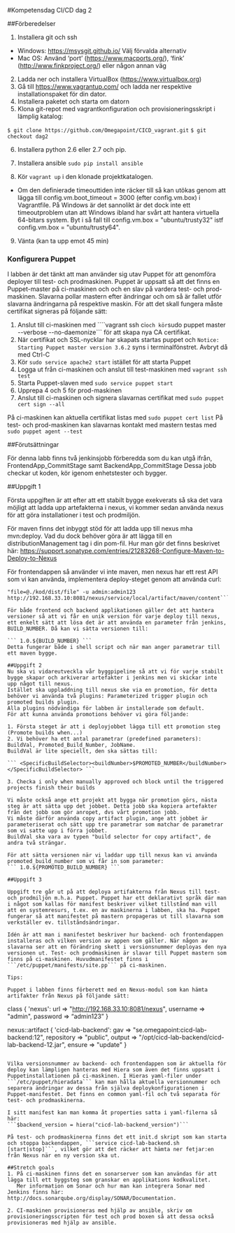 ﻿#Kompetensdag CI/CD dag 2

##Förberedelser

1. Installera git och ssh
 - Windows: https://msysgit.github.io/ Välj förvalda alternativ
 - Mac OS: Använd ‘port’ (https://www.macports.org/), ‘fink’ (http://www.finkproject.org/) eller någon annan väg
2. Ladda ner och installera VirtualBox (https://www.virtualbox.org)
3. Gå till https://www.vagrantup.com/ och ladda ner respektive installationspaket för din dator.
4. Installera paketet och starta om datorn
5. Klona git-repot med vagrantkonfiguration och provisioneringsskript i lämplig katalog:

```$ git clone https://github.com/Omegapoint/CICD_vagrant.git```
```$ git checkout dag2```

6. Installera python 2.6 eller 2.7 och pip.
7. Installera ansible
   ```sudo pip install ansible```

8. Kör ```vagrant up``` i den klonade projektkatalogen. 
 - Om den definierade timeouttiden inte räcker till så kan utökas genom att lägga till config.vm.boot_timeout = 3000 (efter config.vm.box) i Vagrantfile. På Windows är det sannolikt är det dock inte ett timeoutproblem utan att Windows ibland har svårt att hantera virtuella 64-bitars system. Byt i så fall till config.vm.box = "ubuntu/trusty32" istf config.vm.box = "ubuntu/trusty64".
9. Vänta (kan ta upp emot 45 min)

### Konfigurera Puppet

I labben är det tänkt att man använder sig utav Puppet för att genomföra deployer till test- och prodmaskinen. Puppet är uppsatt så att det finns en Puppet-master på ci-maskinen och och en slav på vardera test- och prod-maskinen. Slavarna pollar mastern efter ändringar och om så är fallet utför slavarna ändringarna på respektive maskin. För att det skall fungera måste certifikat signeras på följande sätt:

1. Anslut till ci-maskinen med ````vagrant ssh ci``` och kör ```sudo puppet master --verbose --no-daemonize``` för att skapa nya CA certifikat.
2. När certifikat och SSL-nycklar har skapats startas puppet och ```Notice: Starting Puppet master version 3.6.2``` syns i terminalfönstret. Avbryt då med Ctrl-C
3. Kör ```sudo service apache2 start``` istället för att starta Puppet
4. Logga ut från ci-maskinen och anslut till test-maskinen med ```vagrant ssh test```
5. Starta Puppet-slaven med ```sudo service puppet start```
6. Upprepa 4 och 5 för prod-maskinen
7. Anslut till ci-maskinen och signera slavarnas certifikat med ```sudo puppet cert sign --all```

På ci-maskinen kan aktuella certifikat listas med ```sudo puppet cert list```
På test- och prod-maskinen kan slavarnas kontakt med mastern testas med ```sudo puppet agent --test```

##Förutsättningar

För denna labb finns två jenkinsjobb förberedda som du kan utgå ifrån, FrontendApp_CommitStage samt BackendApp_CommitStage
Dessa jobb checkar ut koden, kör igenom enhetstester och bygger.

##Uppgift 1

Första uppgiften är att efter att ett stabilt bygge exekverats så ska det vara möjligt att ladda upp artefakterna i nexus,
vi kommer sedan använda nexus för att göra installationer i test och prodmiljön.

För maven finns det inbyggt stöd för att ladda upp till nexus mha mvn:deploy. Vad du dock behöver göra är att lägga till en distributionManagement tag i din pom-fil.
Hur man gör det finns beskrivet här:
https://support.sonatype.com/entries/21283268-Configure-Maven-to-Deploy-to-Nexus

För frontendappen så använder vi inte maven, men nexus har ett rest API som vi kan använda, implementera deploy-steget genom att använda curl:
```curl -v -F "r=releases" -F "g=application" -F "a=applicationName" -F "v="x.y.z" -F "p=tar.gz" -F 
"file=@./kod/dist/file" -u admin:admin123 http://192.168.33.10:8081/nexus/service/local/artifact/maven/content```

För både frontend och backend applikationen gäller det att hantera versioner så att vi får en unik version för varje deploy till nexus,
ett enkelt sätt att lösa det är att använda en parameter från jenkins, BUILD_NUMBER. Då kan vi sätta versionen till:

``` 1.0.${BUILD_NUMBER} ```
Detta fungerar både i shell script och när man anger parametrar till ett maven bygge.

##Uppgift 2
Nu ska vi vidareutveckla vår byggpipeline så att vi för varje stabilt bygge skapar och arkiverar artefakter i jenkins men vi skickar inte upp något till nexus.
Istället ska uppladdning till nexus ske via en promotion, för detta behöver vi använda två plugins: Parameterized trigger plugin och promoted builds plugin.
Alla plugins nödvändiga för labben är installerade som default.
För att kunna använda promotions behöver vi göra följande:

1. Första steget är att i deployjobbet lägga till ett promotion steg (Promote builds when...)
2. Vi behöver ha ett antal parametrar (predefined parameters): BuildVal, Promoted_Build_Number, JobName. 
BuildVal är lite speciellt, den ska sättas till:

``` <SpecificBuildSelector><buildNumber>$PROMOTED_NUMBER</buildNumber></SpecificBuildSelector> ```

3. Checka i only when manually approved och block until the triggered projects finish their builds

Vi måste också ange ett projekt att bygga när promotion görs, nästa steg är att sätta upp det jobbet. Detta jobb ska kopiera artefakter från det jobb som gör anropet, dvs vårt promotion jobb.
Vi måste därför använda copy artifact plugin, ange att jobbet är parameteriserat och sätt upp tre parametrar som matchar de parametrar som vi satte upp i förra jobbet. 
BuildVal ska vara av typen "build selector for copy artifact", de andra två strängar.

För att sätta versionen när vi laddar upp till nexus kan vi använda promoted_build_number som vi får in som parameter:
``` 1.0.${PROMOTED_BUILD_NUMBER} ```

##Uppgift 3

Uppgift tre går ut på att deploya artifakterna från Nexus till test- och prodmiljön m.h.a. Puppet. Puppet har ett deklarativt språk där man i något som kallas för manifest beskriver vilket tillstånd man vill att en systemresurs, t.ex. en av maskinerna i labben, ska ha. Puppet fungerar så att manifestet på mastern propageras ut till slavarna som verkställer ev. tillståndsändringar. 

Idén är att man i manifestet beskriver hur backend- och frontendappen installeras och vilken version av appen som gäller. När någon av slavarna ser att en förändring skett i versionsnummer deployas den nya versionen ut. Test- och prodmaskinen är slavar till Puppet mastern som finns på ci-maskinen. Huvudmanifestet finns i ```/etc/puppet/manifests/site.pp``` på ci-maskinen.

Tips:

Puppet i labben finns förberett med en Nexus-modul som kan hämta artifakter från Nexus på följande sätt:

```
class { 'nexus':
  url      => "http://192.168.33.10:8081/nexus",
  username => "admin",
  password => “admin123”
}

nexus::artifact { 'cicd-lab-backend':
  gav        => "se.omegapoint:cicd-lab-backend:12",
  repository => "public",
  output     => "/opt/cicd-lab-backend/cicd-lab-backend-12.jar",
  ensure     => "update"
}
```

Vilka versionsnummer av backend- och frontendappen som är aktuella för deploy kan lämpligen hanteras med Hiera som även det finns uppsatt i Puppetinstallationen på ci-maskinen. I Hieras yaml-filer under ```/etc/puppet/hieradata``` kan man hålla aktuella versionnummer och separera ändringar av dessa från själva deploykonfigurationen i Puppet-manifestet. Det finns en common yaml-fil och två separata för test- och prodmaskinerna.

I sitt manifest kan man komma åt properties satta i yaml-filerna så här: 
```$backend_version = hiera("cicd-lab-backend_version")```

På test- och prodmaskinerna finns det ett init.d skript som kan starta och stoppa backendappen, ```service cicd-lab-backend.sh [start|stop]```, vilket gör att det räcker att hämta ner fetjar:en från Nexus när en ny version ska ut.

##Stretch goals
1. På ci-maskinen finns det en sonarserver som kan användas för att lägga till ett byggsteg som granskar en applikations kodkvalitet. 
   Mer information om Sonar och hur man kan integrera Sonar med Jenkins finns här: http://docs.sonarqube.org/display/SONAR/Documentation.
   
2. CI-maskinen provisioneras med hjälp av ansible, skriv om provisioneringsscripten för test och prod boxen så att dessa också provisioneras med hjälp av ansible. 